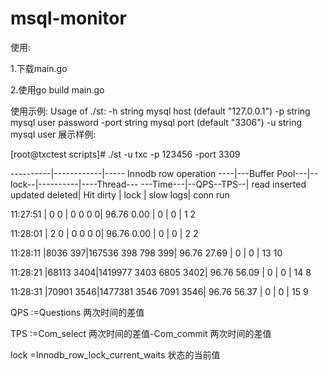 # msql-monitor
使用:

1.下载main.go

2.使用go build main.go

使用示例:
Usage of ./st: 
  -h string 
        mysql host (default "127.0.0.1") 
  -p string 
        mysql user password 
  -port string 
        mysql port (default "3306") 
  -u string 
        mysql user 
展示样例:     

[root@txctest scripts]# ./st -u txc -p 123456 -port 3309

----------|------------|----- Innodb row operation ----|---Buffer Pool---|--lock--|----------|----Thread---
---Time---|--QPS--TPS--|  read inserted updated deleted|   Hit    dirty  |  lock  | slow logs|  conn   run

 11:27:51 |   0     0  |      0       0       0       0| 96.76      0.00 |     0  |      0   |     1     2 

 11:28:01 |   2     0  |      0       0       0       0| 96.76      0.00 |     0  |      0   |     2     2 

 11:28:11 |8036     397|167536     398     798      399| 96.76     27.69 |     0  |      0   |    13    10 

 11:28:21 |68113   3404|1419977    3403    6805    3402| 96.76     56.09 |     0  |      0   |    14     8 

 11:28:31 |70901   3546|1477381    3546    7091    3546| 96.76     56.37 |     0  |      0   |    15     9 
 
 QPS :=Questions 两次时间的差值
 
 TPS :=Com_select 两次时间的差值-Com_commit 两次时间的差值
 
 lock =Innodb_row_lock_current_waits 状态的当前值
